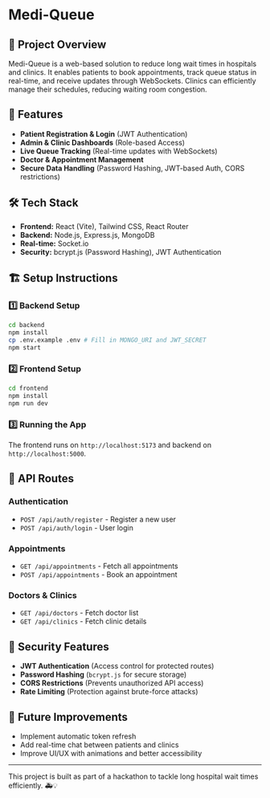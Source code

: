 # Medi-Queue

## 🚀 Project Overview
Medi-Queue is a web-based solution to reduce long wait times in hospitals and clinics. It enables patients to book appointments, track queue status in real-time, and receive updates through WebSockets. Clinics can efficiently manage their schedules, reducing waiting room congestion.

## 🌟 Features
- **Patient Registration & Login** (JWT Authentication)
- **Admin & Clinic Dashboards** (Role-based Access)
- **Live Queue Tracking** (Real-time updates with WebSockets)
- **Doctor & Appointment Management**
- **Secure Data Handling** (Password Hashing, JWT-based Auth, CORS restrictions)

## 🛠 Tech Stack
- **Frontend:** React (Vite), Tailwind CSS, React Router
- **Backend:** Node.js, Express.js, MongoDB
- **Real-time:** Socket.io
- **Security:** bcrypt.js (Password Hashing), JWT Authentication

## 🏗 Setup Instructions

### 1️⃣ Backend Setup
```bash
cd backend
npm install
cp .env.example .env # Fill in MONGO_URI and JWT_SECRET
npm start
```

### 2️⃣ Frontend Setup
```bash
cd frontend
npm install
npm run dev
```

### 3️⃣ Running the App
The frontend runs on `http://localhost:5173` and backend on `http://localhost:5000`.

## 📌 API Routes

### **Authentication**
- `POST /api/auth/register` - Register a new user
- `POST /api/auth/login` - User login

### **Appointments**
- `GET /api/appointments` - Fetch all appointments
- `POST /api/appointments` - Book an appointment

### **Doctors & Clinics**
- `GET /api/doctors` - Fetch doctor list
- `GET /api/clinics` - Fetch clinic details

## 🔐 Security Features
- **JWT Authentication** (Access control for protected routes)
- **Password Hashing** (`bcrypt.js` for secure storage)
- **CORS Restrictions** (Prevents unauthorized API access)
- **Rate Limiting** (Protection against brute-force attacks)

## 🚀 Future Improvements
- Implement automatic token refresh
- Add real-time chat between patients and clinics
- Improve UI/UX with animations and better accessibility

---
This project is built as part of a hackathon to tackle long hospital wait times efficiently. 🚑💡